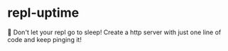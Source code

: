# repl-uptime
🤙 Don't let your repl go to sleep! Create a http server with just one line of code and keep pinging it!
